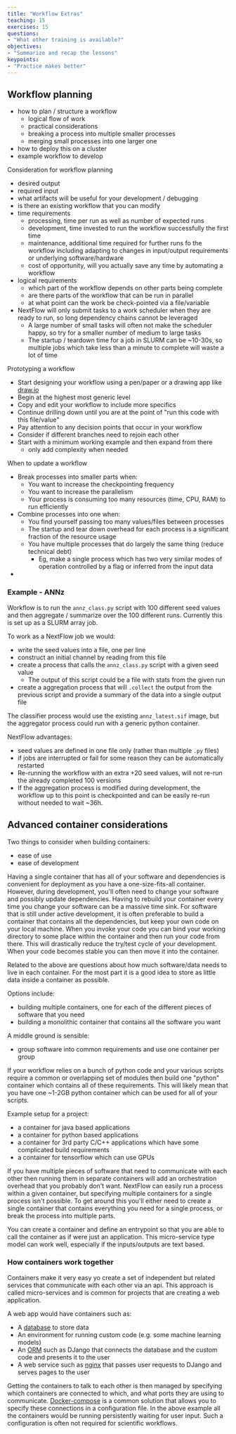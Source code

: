 ```yaml
---
title: "Workflow Extras"
teaching: 15
exercises: 15
questions:
- "What other training is available?"
objectives:
- "Summarize and recap the lessons"
keypoints:
- "Practice makes better"
---
```


## Workflow planning
- how to plan / structure a workflow
  - logical flow of work 
  - practical considerations
  - breaking a process into multiple smaller processes
  - merging small processes into one larger one
- how to deploy this on a cluster
- example workflow to develop

Consideration for workflow planning
- desired output 
- required input
- what artifacts will be useful for your development / debugging
- is there an existing workflow that you can modify
- time requirements
  - processing, time per run as well as number of expected runs
  - development, time invested to run the workflow successfully the first time
  - maintenance, additional time required for further runs fo the workflow including adapting to changes in input/output requirements or underlying software/hardware
  - cost of opportunity, will you actually save any time by automating a workflow
- logical requirements
  - which part of the workflow depends on other parts being complete
  - are there parts of the workflow that can be run in parallel
  - at what point can the work be check-pointed via a file/variable
- NextFlow will only submit tasks to a work scheduler when they are ready to run, so long dependency chains cannot be leveraged
  - A large number of small tasks will often not make the scheduler happy, so try for a smaller number of medium to large tasks
  - The startup / teardown time for a job in SLURM can be ~10-30s, so multiple jobs which take less than a minute to complete will waste a lot of time

Prototyping a workflow
- Start designing your workflow using a pen/paper or a drawing app like [draw.io](https://app.diagrams.net/)
- Begin at the highest most generic level
- Copy and edit your workflow to include more specifics
- Continue drilling down until you are at the point of "run this code with this file/value"
- Pay attention to any decision points that occur in your workflow
- Consider if different branches need to rejoin each other
- Start with a minimum working example and then expand from there
  - only add complexity when needed


When to update a workflow
- Break processes into smaller parts when:
  - You want to increase the checkpointing frequency
  - You want to increase the parallelism
  - Your process is consuming too many resources (time, CPU, RAM) to run efficiently
- Combine processes into one when:
  - You find yourself passing too many values/files between processes
  - The startup and tear down overhead for each process is a significant fraction of the resource usage
  - You have multiple processes that do largely the same thing (reduce technical debt)
    - Eg, make a single process which has two very similar modes of operation controlled by a flag or inferred from the input data
- 

### Example - ANNz

Workflow is to run the `annz_class.py` script with 100 different seed values and then aggregate / summarize over the 100 different runs.
Currently this is set up as a SLURM array job.

To work as a NextFlow job we would:
- write the seed values into a file, one per line
- construct an initial channel by reading from this file
- create a process that calls the `annz_class.py` script with a given seed value
  - The output of this script could be a file with stats from the given run
- create a aggregation process that will `.collect` the output from the previous script and provide a summary of the data into a single output file

The classifier process would use the existing `annz_latest.sif` image, but the aggregator process could run with a generic python container.

NextFlow advantages:
- seed values are defined in one file only (rather than multiple `.py` files)
- if jobs are interrupted or fail for some reason they can be automatically restarted
- Re-running the workflow with an extra +20 seed values, will not re-run the already completed 100 versions
- If the aggregation process is modified during development, the workflow up to this point is checkpointed and can be easily re-run without needed to wait ~36h.


## Advanced container considerations
Two things to consider when building containers:
- ease of use
- ease of development

Having a single container that has all of your software and dependencies is convenient for deployment as you have a one-size-fits-all container.
However, during development, you'll often need to change your software and possibly update dependencies.
Having to rebuild your container every time you change your software can be a massive time sink.
For software that is still under active development, it is often preferable to build a container that contains all the dependencies, but keep your own code on your local machine.
When you invoke your code you can bind your working directory to some place within the container and then run your code from there.
This will drastically reduce the try/test cycle of your development.
When your code becomes stable you can then move it into the container.

Related to the above are questions about how much software/data needs to live in each container.
For the most part it is a good idea to store as little data inside a container as possible.

Options include:
- building multiple containers, one for each of the different pieces of software that you need
- building a monolithic container that contains all the software you want

A middle ground is sensible:
- group software into common requirements and use one container per group

If your workflow relies on a bunch of python code and your various scripts require a common or overlapping set of modules then build one "python" container which contains all of these requirements.
This will likely mean that you have one ~1-2GB python container which can be used for all of your scripts.

Example setup for a project:
- a container for java based applications
- a container for python based applications
- a container for 3rd party C/C++ applications which have some complicated build requirements
- a container for tensorflow which can use GPUs

If you have multiple pieces of software that need to communicate with each other then running them in separate containers will add an orchestration overhead that you probably don't want.
NextFlow can easily run a process within a given container, but specifying multiple containers for a single process isn't possible.
To get around this you'll either need to create a single container that contains everything you need for a single process, or break the process into multiple parts.

You can create a container and define an entrypoint so that you are able to call the container as if were just an application.
This micro-service type model can work well, especially if the inputs/outputs are text based.

### How containers work together
Containers make it very easy yo create a set of independent but related services that communicate with each other via an api.
This approach is called micro-services and is common for projects that are creating a web application.

A web app would have containers such as:
- A [database](https://www.postgresql.org/) to store data
- An environment for running custom code (e.g. some machine learning models)
- An [ORM](https://en.wikipedia.org/wiki/Object%E2%80%93relational_mapping) such as DJango that connects the database and the custom code and presents it to the user
- A web service such as [nginx](https://nginx.org/en/) that passes user requests to DJango and serves pages to the user

Getting the containers to talk to each other is then managed by specifying which containers are connected to which, and what ports they are using to communicate.
[Docker-compose](https://docs.docker.com/get-started/08_using_compose/) is a common solution that allows you to specify these connections in a configuration file.
In the above example all the containers would be running persistently waiting for user input.
Such a configuration is often not required for scientific workflows.

